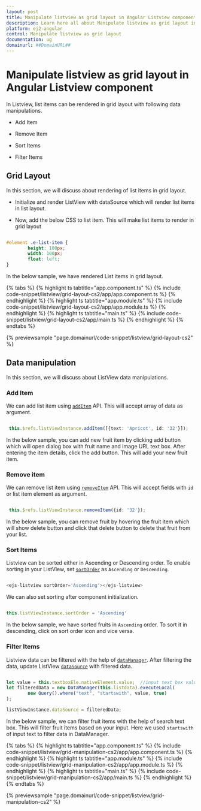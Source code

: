 ```yaml
---
layout: post
title: Manipulate listview as grid layout in Angular Listview component | Syncfusion
description: Learn here all about Manipulate listview as grid layout in Syncfusion Angular Listview component of Syncfusion Essential JS 2 and more.
platform: ej2-angular
control: Manipulate listview as grid layout 
documentation: ug
domainurl: ##DomainURL##
---
```


# Manipulate listview as grid layout in Angular Listview component

In Listview, list items can be rendered in grid layout with following data manipulations.

* Add Item

* Remove Item

* Sort Items

* Filter Items

## Grid Layout

In this section, we will discuss about rendering of list items in grid layout.

* Initialize and render ListView with dataSource which will render list items in list layout.

* Now, add the below CSS to list item. This will make list items to render in grid layout

```css

#element .e-list-item {
        height: 100px;
        width: 100px;
        float: left;
}

```

In the below sample, we have rendered List items in grid layout.

{% tabs %}
{% highlight ts tabtitle="app.component.ts" %}
{% include code-snippet/listview/grid-layout-cs2/app/app.component.ts %}
{% endhighlight %}
{% highlight ts tabtitle="app.module.ts" %}
{% include code-snippet/listview/grid-layout-cs2/app/app.module.ts %}
{% endhighlight %}
{% highlight ts tabtitle="main.ts" %}
{% include code-snippet/listview/grid-layout-cs2/app/main.ts %}
{% endhighlight %}
{% endtabs %}
  
{% previewsample "page.domainurl/code-snippet/listview/grid-layout-cs2" %}

## Data manipulation

In this section, we will discuss about ListView data manipulations.

### Add Item

We can add list item using [`addItem`](https://ej2.syncfusion.com/angular/documentation/api/list-view#additem) API. This will accept array of data as argument.

```typescript

 this.$refs.listViewInstance.addItem([{text: 'Apricot', id: '32'}]);

```

In the below sample, you can add new fruit item by clicking add button which will open dialog box with fruit name and image URL text box. After entering the item details, click the add button. This will add your new fruit item.

### Remove item

We can remove list item using [`removeItem`](https://ej2.syncfusion.com/angular/documentation/api/list-view#removeitem) API. This will accept fields with `id` or list item element as argument.

```typescript

 this.$refs.listViewInstance.removeItem({id: '32'});

```

In the below sample, you can remove fruit by hovering the fruit item which will show delete button and click that delete button to delete that fruit from your list.

### Sort Items

Listview can be sorted either in Ascending or Descending order. To enable sorting in your ListView, set [`sortOrder`](https://ej2.syncfusion.com/angular/documentation/api/list-view#sortorder) as `Ascending` or `Descending`.

```typescript

<ejs-listview sortOrder='Ascending'></ejs-listview>

```

We can also set sorting after component initialization.

```typescript

this.listViewInstance.sortOrder = 'Ascending'

```

In the below sample, we have sorted fruits in `Ascending` order. To sort it in descending, click on sort order icon and vice versa.

### Filter Items

Listview data can be filtered with the help of [`dataManager`](https://ej2.syncfusion.com/angular/documentation/data/getting-started). After filtering the data, update ListView [`dataSource`](https://ej2.syncfusion.com/angular/documentation/api/list-view#datasource) with filtered data.

```typescript

let value = this.textboxEle.nativeElement.value;  //input text box value
let filteredData = new DataManager(this.listdata).executeLocal(
        new Query().where("text", "startswith", value, true)
);

listViewInstance.dataSource = filteredData;

```

In the below sample, we can filter fruit items with the help of search text box. This will filter fruit items based on your input. Here we used `startswith` of input text to filter data in DataManager.

{% tabs %}
{% highlight ts tabtitle="app.component.ts" %}
{% include code-snippet/listview/grid-manipulation-cs2/app/app.component.ts %}
{% endhighlight %}
{% highlight ts tabtitle="app.module.ts" %}
{% include code-snippet/listview/grid-manipulation-cs2/app/app.module.ts %}
{% endhighlight %}
{% highlight ts tabtitle="main.ts" %}
{% include code-snippet/listview/grid-manipulation-cs2/app/main.ts %}
{% endhighlight %}
{% endtabs %}
  
{% previewsample "page.domainurl/code-snippet/listview/grid-manipulation-cs2" %}
